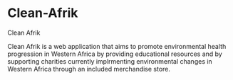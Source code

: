 # Clean-Afrik
Clean Afrik

Clean Afrik is a web application that aims to promote environmental health progression in Western Africa by providing educational resources 
and by supporting charities currently implrmenting environmental changes in Western Africa through an included merchandise store.
